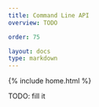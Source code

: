 ```yaml
---
title: Command Line API
overview: TODO

order: 75

layout: docs
type: markdown
---
```

{% include home.html %}

TODO: fill it
